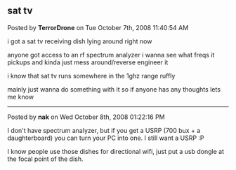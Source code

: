 ## sat tv
Posted by **TerrorDrone** on Tue October 7th, 2008 11:40:54 AM

i got a sat tv receiving dish lying around right now

anyone got access to an rf spectrum analyzer i wanna see what freqs it pickups
and kinda just mess around/reverse engineer it

i know that sat tv runs somewhere in the 1ghz range ruffly

mainly just wanna do something with it so if anyone has any thoughts lets me
know

--------------------------------------------------------------------------------

Posted by **nak** on Wed October 8th, 2008 01:22:16 PM

I don't have spectrum analyzer, but if you get a USRP (700 bux + a
daughterboard) you can turn your PC into one. I still want a USRP :P

I know people use those dishes for directional wifi, just put a usb dongle at
the focal point of the dish.
